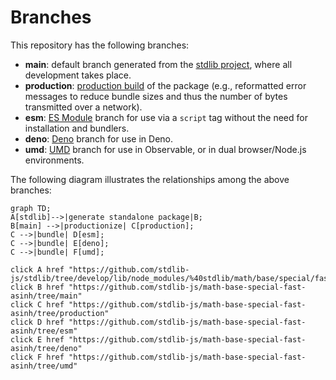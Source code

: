 <!--

@license Apache-2.0

Copyright (c) 2022 The Stdlib Authors.

Licensed under the Apache License, Version 2.0 (the "License");
you may not use this file except in compliance with the License.
You may obtain a copy of the License at

    http://www.apache.org/licenses/LICENSE-2.0

Unless required by applicable law or agreed to in writing, software
distributed under the License is distributed on an "AS IS" BASIS,
WITHOUT WARRANTIES OR CONDITIONS OF ANY KIND, either express or implied.
See the License for the specific language governing permissions and
limitations under the License.

-->

# Branches

This repository has the following branches:

-   **main**: default branch generated from the [stdlib project][stdlib-url], where all development takes place.
-   **production**: [production build][production-url] of the package (e.g., reformatted error messages to reduce bundle sizes and thus the number of bytes transmitted over a network).
-   **esm**: [ES Module][esm-url] branch for use via a `script` tag without the need for installation and bundlers.
-   **deno**: [Deno][deno-url] branch for use in Deno.
-   **umd**: [UMD][umd-url] branch for use in Observable, or in dual browser/Node.js environments.

The following diagram illustrates the relationships among the above branches:

```mermaid
graph TD;
A[stdlib]-->|generate standalone package|B;
B[main] -->|productionize| C[production];
C -->|bundle| D[esm];
C -->|bundle| E[deno];
C -->|bundle| F[umd];

click A href "https://github.com/stdlib-js/stdlib/tree/develop/lib/node_modules/%40stdlib/math/base/special/fast/asinh"
click B href "https://github.com/stdlib-js/math-base-special-fast-asinh/tree/main"
click C href "https://github.com/stdlib-js/math-base-special-fast-asinh/tree/production"
click D href "https://github.com/stdlib-js/math-base-special-fast-asinh/tree/esm"
click E href "https://github.com/stdlib-js/math-base-special-fast-asinh/tree/deno"
click F href "https://github.com/stdlib-js/math-base-special-fast-asinh/tree/umd"
```

[stdlib-url]: https://github.com/stdlib-js/stdlib/tree/develop/lib/node_modules/%40stdlib/math/base/special/fast/asinh
[production-url]: https://github.com/stdlib-js/math-base-special-fast-asinh/tree/production
[deno-url]: https://github.com/stdlib-js/math-base-special-fast-asinh/tree/deno
[umd-url]: https://github.com/stdlib-js/math-base-special-fast-asinh/tree/umd
[esm-url]: https://github.com/stdlib-js/math-base-special-fast-asinh/tree/esm